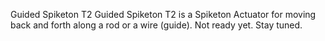 Guided Spiketon T2
Guided Spiketon T2 is a Spiketon Actuator for moving back and forth along a rod or a wire (guide). Not ready yet. Stay tuned.
